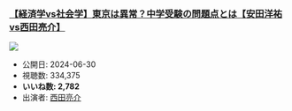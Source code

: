 ### [【経済学vs社会学】東京は異常？中学受験の問題点とは【安田洋祐vs西田亮介】](https://www.youtube.com/watch?v=D3UF1RCvDeQ)
[![](https://img.youtube.com/vi/D3UF1RCvDeQ/sddefault.jpg)](https://www.youtube.com/watch?v=D3UF1RCvDeQ)
-   公開日: 2024-06-30
-   視聴数: 334,375
-   **いいね数: 2,782**
-   出演者: [西田亮介](/rehacq_fan/people/西田亮介 "wikilink")
